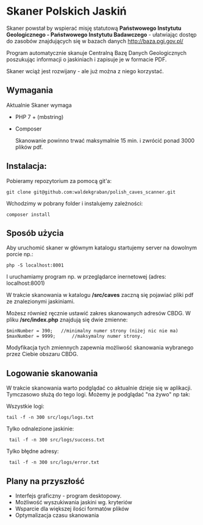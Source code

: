 
# Skaner Polskich Jaskiń
Skaner powstał by wspierać misję statutową **Państwowego Instytutu Geologicznego - Państwowego Instytutu Badawczego** - ułatwiając dostęp do zasobów znajdujących się w bazach danych  http://baza.pgi.gov.pl/

Program automatycznie skanuje Centralną Bazę Danych Geologicznych poszukując informacji o jaskiniach i zapisuje je w formacie PDF. 

Skaner wciąż jest rozwijany - ale już można z niego korzystać.


## Wymagania
Aktualnie Skaner wymaga 

 - PHP 7 + (mbstring)
 - Composer

    Skanowanie powinno trwać maksymalnie 15 min. i zwrócić ponad 3000 plików pdf.
	
## Instalacja:

Pobieramy repozytorium za pomocą git'a:

    git clone git@github.com:waldekgraban/polish_caves_scanner.git

Wchodzimy w pobrany folder i instalujemy zależności:
	

    composer install


## Sposób użycia 

Aby uruchomić skaner w głównym katalogu startujemy server na dowolnym porcie np.:

    php -S localhost:8001
I uruchamiamy program np. w przeglądarce inernetowej (adres: localhost:8001)

W trakcie skanowania w katalogu **/src/caves** zaczną się pojawiać pliki pdf ze znalezionymi jaskiniami.

Możesz również ręcznie ustawić zakres skanowanych adresów CBDG.
W pliku **/src/index.php** znajdują się dwie zmienne:

    $minNumber = 390;	//minimalny numer strony (niżej nic nie ma)
    $maxNumber = 9999;  	//maksymalny numer strony.

Modyfikacja tych zmiennych zapewnia możliwość skanowania wybranego  przez Ciebie obszaru CBDG.


## Logowanie skanowania
W trakcie skanowania warto podglądać co aktualnie dzieje się w aplikacji.
Tymczasowo służą do tego logi.  Możemy je podglądać "na żywo" np tak:

Wszystkie logi:
	
    tail -f -n 300 src/logs/logs.txt

Tylko odnalezione jaskinie:

     tail -f -n 300 src/logs/success.txt

Tylko błędne adresy:

     tail -f -n 300 src/logs/error.txt


## Plany na przyszłość

 - Interfejs graficzny - program desktopowy.
 - Możliwość wyszukiwania jaskini wg. kryteriów
 - Wsparcie dla większej ilości formatów plików
 - Optymalizacja czasu skanowania

